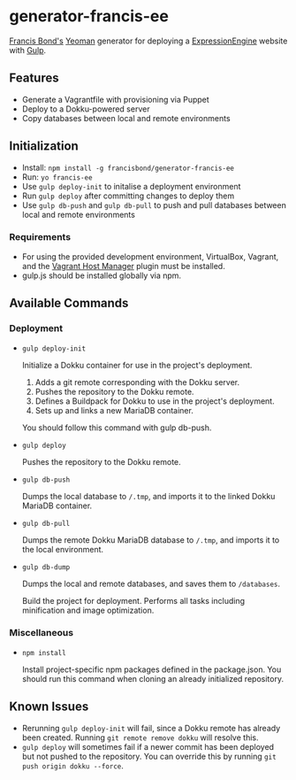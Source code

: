 generator-francis-ee
====================

[Francis Bond's](http://francisbond.com) [Yeoman](http://yeoman.io) generator for deploying a [ExpressionEngine](https://ellislab.com/expressionengine) website with [Gulp](http://gulpjs.com/).

## Features

* Generate a Vagrantfile with provisioning via Puppet
* Deploy to a Dokku-powered server
* Copy databases between local and remote environments

## Initialization

* Install: `npm install -g francisbond/generator-francis-ee`
* Run: `yo francis-ee`
* Use `gulp deploy-init` to initalise a deployment environment
* Run `gulp deploy` after committing changes to deploy them
* Use `gulp db-push` and `gulp db-pull` to push and pull databases between local and remote environments

### Requirements
* For using the provided development environment, VirtualBox, Vagrant, and the [Vagrant Host Manager](https://github.com/smdahlen/vagrant-hostmanager) plugin must be installed.
* gulp.js should be installed globally via npm.

## Available Commands

### Deployment

* `gulp deploy-init`

  Initialize a Dokku container for use in the project's deployment.

  1. Adds a git remote corresponding with the Dokku server.
  2. Pushes the repository to the Dokku remote.
  3. Defines a Buildpack for Dokku to use in the project's deployment.
  4. Sets up and links a new MariaDB container.

  You should follow this command with gulp db-push.

* `gulp deploy`

  Pushes the repository to the Dokku remote.

* `gulp db-push`

  Dumps the local database to `/.tmp`, and imports it to the linked Dokku MariaDB container.

* `gulp db-pull`

  Dumps the remote Dokku MariaDB database to `/.tmp`, and imports it to the local environment.

* `gulp db-dump`

  Dumps the local and remote databases, and saves them to `/databases`.


  Build the project for deployment. Performs all tasks including minification and image optimization.

### Miscellaneous

* `npm install`

  Install project-specific npm packages defined in the package.json. You should run this command when cloning an already initialized repository.

## Known Issues

* Rerunning `gulp deploy-init` will fail, since a Dokku remote has already been created. Running `git remote remove dokku` will resolve this.
* `gulp deploy` will sometimes fail if a newer commit has been deployed but not pushed to the repository. You can override this by running `git push origin dokku --force`.